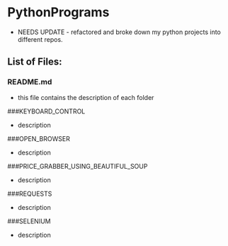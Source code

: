 # PythonPrograms
- NEEDS UPDATE - refactored and broke down my python projects into different repos.

## List of Files:

### README.md 
- this file contains the description of each folder

###KEYBOARD_CONTROL
- description

###OPEN_BROWSER
- description

###PRICE_GRABBER_USING_BEAUTIFUL_SOUP
- description

###REQUESTS
- description


###SELENIUM
- description